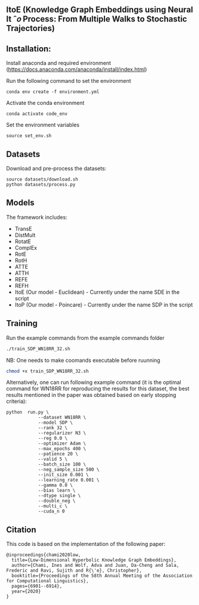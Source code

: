 ## ItoE (Knowledge Graph Embeddings using Neural It ˆ𝑜 Process: From Multiple Walks to Stochastic Trajectories)

## Installation:
Install anaconda and required environment
(https://docs.anaconda.com/anaconda/install/index.html)

Run the following command to set the environment
```
conda env create -f environment.yml
```
Activate the conda environment
```commandline
conda activate code_env
```
Set the environment variables
```commandline
source set_env.sh
```
## Datasets
Download and pre-process the datasets:
```commandline
source datasets/download.sh
python datasets/process.py
```
## Models
The framework includes:
* TransE
* DistMult
* RotatE
* ComplEx
* RotE
* RotH
* ATTE
* ATTH
* REFE
* REFH
* ItoE (Our model - Euclidean) - Currently under the name SDE in the script
* ItoP (Our model - Poincare) - Currently under the name SDP in the script
## Training
Run the example commands from the example commands folder
```bash
./train_SDP_WN18RR_32.sh
```
NB: One needs to make coomands executable before ruunning
```bash
chmod +x train_SDP_WN18RR_32.sh
```
Alternatively, one can run following example command (it is the optimal command for WN18RR for reproducing the results for this dataset, the best results mentioned in the paper was obtained based on early stopping criteria):
```commandline
python  run.py \
            --dataset WN18RR \
            --model SDP \
            --rank 32 \
            --regularizer N3 \
            --reg 0.0 \
            --optimizer Adam \
            --max_epochs 400 \
            --patience 20 \
            --valid 5 \
            --batch_size 100 \
            --neg_sample_size 500 \
            --init_size 0.001 \
            --learning_rate 0.001 \
            --gamma 0.0 \
            --bias learn \
            --dtype single \
            --double_neg \
            --multi_c \
            --cuda_n 0
```
## Citation
This code is based on the implementation of the following paper:
```
@inproceedings{chami2020low,
  title={Low-Dimensional Hyperbolic Knowledge Graph Embeddings},
  author={Chami, Ines and Wolf, Adva and Juan, Da-Cheng and Sala, Frederic and Ravi, Sujith and R{\'e}, Christopher},
  booktitle={Proceedings of the 58th Annual Meeting of the Association for Computational Linguistics},
  pages={6901--6914},
  year={2020}
}